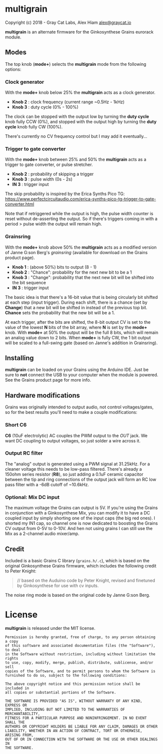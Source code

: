 # multigrain

Copyright (c) 2018 - Gray Cat Labs, Alex Hiam <alex@graycat.io>

**multigrain** is an alternate firmware for the Ginkosynthese Grains eurorack module.

## Modes

The top knob (**mode+**) selects the **multigrain** mode from the following options:

### Clock generator

With the **mode+** knob below 25% the **multigrain** acts as a clock generator.

* **Knob 2** : clock frequency (current range ~0.5Hz - 1kHz)
* **Knob 3** : duty cycle (0% - 100%)

The clock can be stopped with the output low by turning the **duty cycle** knob fully CCW (0%), and stopped with the output high by turning the **duty cycle** knob fully CW (100%).

There's currently no CV frequency control but I may add it eventually...

### Trigger to gate converter

With the **mode+** knob between 25% and 50% the **multigrain** acts as a trigger to gate converter, or pulse stretcher.

* **Knob 2** : probability of skipping a trigger
* **Knob 3** : pulse width (0s - 2s)
* **IN 3** : trigger input

The skip probability is inspired by the Erica Synths Pico TG: https://www.perfectcircuitaudio.com/erica-synths-pico-tg-trigger-to-gate-converter.html

Note that if retriggered while the output is high, the pulse width counter is reset without de-asserting the output. So if there's triggers coming in with a period > pulse width the output will remain high.


### Grainsring

With the **mode+** knob above 50% the **multigrain** acts as a modified version of Janne G:son Berg's *grainsring* (available for download on the Grains product page).

* **Knob 1** : (above 50%) bits to output (8 - 1)
* **Knob 2** : "Chance": probability for the next new bit to be a 1
* **Knob 3** : "Change": probability that the next new bit will be shifted into the bit sequence
* **IN 3** : trigger input

The basic idea is that there's a 16-bit value that is being circularly bit shifted at each step (input trigger). During each shift, there is a chance (set by **Change**) that a new bit will be shifted in instead of the previous top bit. **Chance** sets the probability that the new bit will be a 1.

At each trigger, after the bits are shifted, the 8-bit output CV is set to the value of the lowest **N** bits of the bit array, where **N** is set by the **mode+** knob. With **mode+** at 50% the output will be the full 8 bits, which will remain an analog value down to 2 bits. When **mode+** is fully CW, the 1 bit output will be scaled to a full-swing gate (based on Janne's addition in Grainsring).


## Installing

**multigrain** can be loaded on your Grains using the Arduino IDE. Just be sure to **not** connect the USB to your computer when the module is powered. See the Grains product page for more info.


## Hardware modifications

Grains was originally intended to output audio, not control voltages/gates, so for the best results you'll need to make a couple modifications:

### Short C6

**C6** (10uF electrolytic) AC couples the PWM output to the *OUT* jack. We want DC coupling to output voltages, so just solder a wire across it.

### Output RC filter

The "analog" output is generated using a PWM signal at 31.25kHz. For a cleaner voltage this needs to be low-pass filtered. There's already a 150ohm series resistor (**R8**), so just adding a 0.1uF ceramic capacitor between the tip and ring connections of the output jack will form an RC low pass filter with a -6dB cutoff of ~10.6kHz.

### Optional: Mix DC input

The maximum voltage the Grains can output is 5V. If you're using the Grains in conjunction with a Ginkosynthese Mix, you can modify it to have a DC coupled input by simply shorting one of the input caps (the big red ones). I shorted my IN1 cap, so channel one is now dedicated to boosting the Grains CV output from 0-5V to 0-10V. And hen not using grains I can still use the Mix as a 2-channel audio mixer/amp.

## Credit

Included is a basic Grains C library (`grains.h/.c`), which is based on the original Ginkosynthese Grains firmware, which includes the following credit to Peter Knight:

> // based on the Auduino code by Peter Knight, revised and finetuned by Ginkosynthese for use with cv inputs.


The noise ring mode is based on the original code by Janne G:son Berg.

# License

**multigrain** is released under the MIT license.

```
Permission is hereby granted, free of charge, to any person obtaining a copy
of this software and associated documentation files (the "Software"), to deal
in the Software without restriction, including without limitation the rights
to use, copy, modify, merge, publish, distribute, sublicense, and/or sell
copies of the Software, and to permit persons to whom the Software is
furnished to do so, subject to the following conditions:

The above copyright notice and this permission notice shall be included in
all copies or substantial portions of the Software.

THE SOFTWARE IS PROVIDED "AS IS", WITHOUT WARRANTY OF ANY KIND, EXPRESS OR
IMPLIED, INCLUDING BUT NOT LIMITED TO THE WARRANTIES OF MERCHANTABILITY,
FITNESS FOR A PARTICULAR PURPOSE AND NONINFRINGEMENT. IN NO EVENT SHALL THE
AUTHORS OR COPYRIGHT HOLDERS BE LIABLE FOR ANY CLAIM, DAMAGES OR OTHER
LIABILITY, WHETHER IN AN ACTION OF CONTRACT, TORT OR OTHERWISE, ARISING FROM,
OUT OF OR IN CONNECTION WITH THE SOFTWARE OR THE USE OR OTHER DEALINGS IN
THE SOFTWARE.
```
